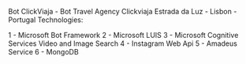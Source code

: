 Bot ClickViaja - Bot Travel Agency Clickviaja Estrada da Luz - Lisbon - Portugal Technologies:

1 - Microsoft Bot Framework 
2 - Microsoft LUIS 
3 - Microsoft Cognitive Services Video and Image Search 
4 - Instagram Web Api 
5 - Amadeus Service 
6 - MongoDB
